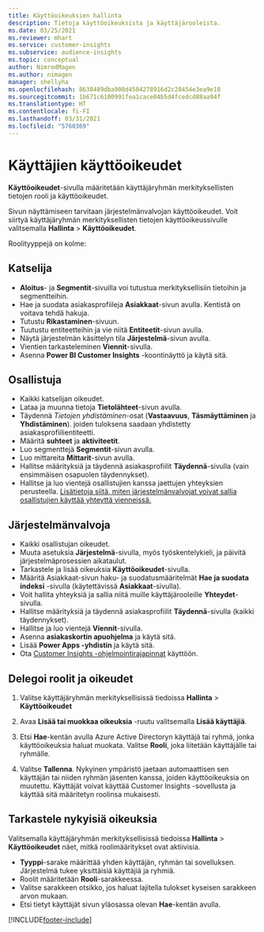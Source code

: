 ```yaml
---
title: Käyttöoikeuksien hallinta
description: Tietoja käyttöoikeuksista ja käyttäjärooleista.
ms.date: 03/25/2021
ms.reviewer: mhart
ms.service: customer-insights
ms.subservice: audience-insights
ms.topic: conceptual
author: NimrodMagen
ms.author: nimagen
manager: shellyha
ms.openlocfilehash: 8638489dba908d4504278916d2c28454e3ea9e18
ms.sourcegitcommit: 1b671c6100991fea1cace04b5d4fcedcd88aa94f
ms.translationtype: HT
ms.contentlocale: fi-FI
ms.lasthandoff: 03/31/2021
ms.locfileid: "5760369"
---
```

# <a name="user-permissions"></a>Käyttäjien käyttöoikeudet

**Käyttöoikeudet**-sivulla määritetään käyttäjäryhmän merkityksellisten tietojen rooli ja käyttöoikeudet.

Sivun näyttämiseen tarvitaan järjestelmänvalvojan käyttöoikeudet. Voit siirtyä käyttäjäryhmän merkityksellisten tietojen käyttöoikeussivulle valitsemalla **Hallinta** > **Käyttöoikeudet**.

Roolityyppejä on kolme:

## <a name="viewer"></a>Katselija

- **Aloitus**- ja **Segmentit**-sivuilla voi tutustua merkityksellisiin tietoihin ja segmentteihin.
- Hae ja suodata asiakasprofiileja **Asiakkaat**-sivun avulla. Kentistä on voitava tehdä hakuja.
- Tutustu **Rikastaminen**-sivuun.
- Tuutustu entiteetteihin ja vie niitä **Entiteetit**-sivun avulla.
- Näytä järjestelmän käsittelyn tila **Järjestelmä**-sivun avulla.
- Vientien tarkasteleminen **Viennit**-sivulla.
- Asenna **Power BI Customer Insights** -koontinäyttö ja käytä sitä.

## <a name="contributor"></a>Osallistuja

- Kaikki katselijan oikeudet.
- Lataa ja muunna tietoja **Tietolähteet**-sivun avulla.
- Täydennä *Tietojen yhdistäminen*-osat (**Vastaavuus**, **Täsmäyttäminen** ja **Yhdistäminen**). joiden tuloksena saadaan yhdistetty asiakasprofiilientiteetti.
- Määritä **suhteet** ja **aktiviteetit**.
- Luo segmenttejä **Segmentit**-sivun avulla.
- Luo mittareita **Mittarit**-sivun avulla.
- Hallitse määrityksiä ja täydennä asiakasprofiilit **Täydennä**-sivulla (vain ensimmäisen osapuolen täydennykset).
- Hallitse ja luo vientejä osallistujien kanssa jaettujen yhteyksien perusteella. [Lisätietoja siitä, miten järjestelmänvalvojat voivat sallia osallistujien käyttää yhteyttä vienneissä.](connections.md#allow-contributors-to-use-a-connection-for-exports)

## <a name="administrator"></a>Järjestelmänvalvoja

- Kaikki osallistujan oikeudet.
- Muuta asetuksia **Järjestelmä**-sivulla, myös työskentelykieli, ja päivitä järjestelmäprosessien aikataulut.
- Tarkastele ja lisää oikeuksia **Käyttöoikeudet**-sivulla.
- Määritä Asiakkaat-sivun haku- ja suodatusmääritelmät **Hae ja suodata indeksi** -sivulla (käytettävissä **Asiakkaat**-sivulla).
- Voit hallita yhteyksiä ja sallia niitä muille käyttäjärooleille **Yhteydet**-sivulla.
- Hallitse määrityksiä ja täydennä asiakasprofiilit **Täydennä**-sivulla (kaikki täydennykset).
- Hallitse ja luo vientejä **Viennit**-sivulla.
- Asenna **asiakaskortin apuohjelma** ja käytä sitä.
- Lisää **Power Apps -yhdistin** ja käytä sitä.
- Ota [Customer Insights -ohjelmointirajapinnat](apis.md) käyttöön.

## <a name="assign-roles-and-permissions"></a>Delegoi roolit ja oikeudet

1. Valitse käyttäjäryhmän merkityksellisissä tiedoissa **Hallinta** > **Käyttöoikeudet**

1. Avaa **Lisää tai muokkaa oikeuksia** -ruutu valitsemalla **Lisää käyttäjiä**.

1. Etsi **Hae**-kentän avulla Azure Active Directoryn käyttäjä tai ryhmä, jonka käyttöoikeuksia haluat muokata. Valitse **Rooli**, joka liitetään käyttäjälle tai ryhmälle.

1. Valitse **Tallenna**. Nykyinen ympäristö jaetaan automaattisen sen käyttäjän tai niiden ryhmän jäsenten kanssa, joiden käyttöoikeuksia on muutettu. Käyttäjät voivat käyttää Customer Insights -sovellusta ja käyttää sitä määritetyn roolinsa mukaisesti.

## <a name="view-current-permissions"></a>Tarkastele nykyisiä oikeuksia

Valitsemalla käyttäjäryhmän merkityksellisissä tiedoissa **Hallinta** > **Käyttöoikeudet** näet, mitkä roolimääritykset ovat aktiivisia.

- **Tyyppi**-sarake määrittää yhden käyttäjän, ryhmän tai sovelluksen. Järjestelmä tukee yksittäisiä käyttäjiä ja ryhmiä.
- Roolit määritetään **Rooli**-sarakkeessa.
- Valitse sarakkeen otsikko, jos haluat lajitella tulokset kyseisen sarakkeen arvon mukaan.
- Etsi tietyt käyttäjät sivun yläosassa olevan **Hae**-kentän avulla.


[!INCLUDE[footer-include](../includes/footer-banner.md)]

